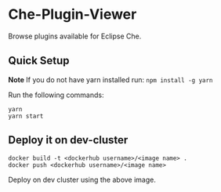 # Che-Plugin-Viewer

Browse plugins available for Eclipse Che.

## Quick Setup

**Note** If you do not have yarn installed run: `npm install -g yarn`

Run the following commands:

```
yarn
yarn start
```

## Deploy it on dev-cluster

```
docker build -t <dockerhub username>/<image name> .
docker push <dockerhub username>/<image name>
```

Deploy on dev cluster using the above image.
